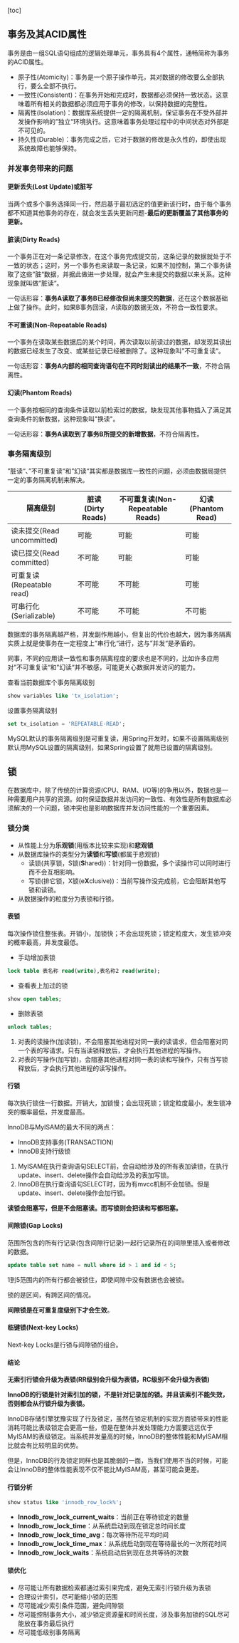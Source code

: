 [toc]

## 事务及其ACID属性

事务是由一组SQL语句组成的逻辑处理单元，事务具有4个属性，通畅简称为事务的ACID属性。

* 原子性(Atomicity)：事务是一个原子操作单元，其对数据的修改要么全部执行，要么全部不执行。
* 一致性(Consistent)：在事务开始和完成时，数据都必须保持一致状态。这意味着所有相关的数据都必须应用于事务的修改，以保持数据的完整性。
* 隔离性(Isolation)：数据库系统提供一定的隔离机制，保证事务在不受外部并发操作影响的”独立“环境执行。这意味着事务处理过程中的中间状态对外部是不可见的。
* 持久性(Durable)：事务完成之后，它对于数据的修改是永久性的，即使出现系统故障也能够保持。

### 并发事务带来的问题

#### 更新丢失(Lost Update)或脏写

​	当两个或多个事务选择同一行，然后基于最初选定的值更新该行时，由于每个事务都不知道其他事务的存在，就会发生丢失更新问题-**最后的更新覆盖了其他事务的更新。**

#### 脏读(Dirty Reads)

​	一个事务正在对一条记录修改，在这个事务完成提交前，这条记录的数据就处于不一致的状态；这时，另一个事务也来读取一条记录，如果不加控制，第二个事务读取了这些”脏“数据，并据此做进一步处理，就会产生未提交的数据以来关系。这种现象就叫做”脏读“。

​	一句话形容：**事务A读取了事务B已经修改但尚未提交的数据**，还在这个数据基础上做了操作。此时，如果B事务回滚，A读取的数据无效，不符合一致性要求。

#### 不可重读(Non-Repeatable Reads)

​	一个事务在读取某些数据后的某个时间，再次读取以前读过的数据，却发现其读出的数据已经发生了改变、或某些记录已经被删除了。这种现象叫”不可重复读“。

​	一句话形容：**事务A内部的相同查询语句在不同时刻读出的结果不一致**，不符合隔离性。

#### 幻读(Phantom Reads)

​	一个事务按相同的查询条件读取以前检索过的数据，缺发现其他事物插入了满足其查询条件的新数据，这种现象叫"换读"。

​	一句话形容：**事务A读取到了事务B所提交的新增数据**，不符合隔离性。



### 事务隔离级别

”脏读“、”不可重复读“和”幻读“其实都是数据库一致性的问题，必须由数据局提供一定的事务隔离机制来解决。

| 隔离级别                   | 脏读(Dirty Reads) | 不可重复读(Non-Repeatable Reads) | 幻读(Phantom Read) |
| -------------------------- | ----------------- | -------------------------------- | ------------------ |
| 读未提交(Read uncommitted) | 可能              | 可能                             | 可能               |
| 读已提交(Read committed)   | 不可能            | 可能                             | 可能               |
| 可重复读(Repeatable read)  | 不可能            | 不可能                           | 可能               |
| 可串行化(Serializable)     | 不可能            | 不可能                           | 不可能             |

数据库的事务隔离越严格，并发副作用越小，但复出的代价也越大，因为事务隔离实质上就是使事务在一定程度上”串行化“进行，这与”并发“是矛盾的。

同事，不同的应用读一致性和事务隔离程度的要求也是不同的，比如许多应用对”不可重复读“和”幻读“并不敏感，可能更关心数据并发访问的能力。

查看当前数据库个事务隔离级别

```sql
show variables like 'tx_isolation';
```

设置事务隔离级别

```sql
set tx_isolation = 'REPEATABLE-READ';
```

MySQL默认的事务隔离级别是可重复读，用Spring开发时，如果不设置隔离级别默认用MySQL设置的隔离级别，如果Spring设置了就用已设置的隔离级别。

## 锁

在数据库中，除了传统的计算资源(CPU、RAM、I/O等)的争用以外，数据也是一种需要用户共享的资源。如何保证数据并发访问的一致性、有效性是所有数据库必须解决的一个问题，锁冲突也是影响数据库并发访问性能的一个重要因素。

### 锁分类

* 从性能上分为**乐观锁**(用版本比较来实现)和**悲观锁**
* 从数据库操作的类型分为**读锁**和**写锁**(都属于悲观锁)
  * 读锁(共享锁，S锁(**S**hared))：针对同一份数据，多个读操作可以同时进行而不会互相影响。
  * 写锁(排它锁，X锁(e**X**clusive))：当前写操作没完成前，它会阻断其他写锁和读锁。
* 从数据操作的粒度分为表锁和行锁。

#### 表锁

​	每次操作锁住整张表。开销小，加锁快；不会出现死锁；锁定粒度大，发生锁冲突的概率最高，并发度最低。

* 手动增加表锁

```sql
lock table 表名称 read(write),表名称2 read(write);
```

* 查看表上加过的锁

```sql
show open tables;
```

* 删除表锁

```sql
unlock tables;
```

1. 对表的读操作(加读锁)，不会阻塞其他进程对同一表的读请求，但会阻塞对同一个表的写请求。只有当读锁释放后，才会执行其他进程的写操作。
2. 对表的写操作(加写锁)，会阻塞其他进程对同一表的读和写操作，只有当写锁释放后，才会执行其他进程的读写操作。

#### 行锁

每次执行锁住一行数据。开销大，加锁慢；会出现死锁；锁定粒度最小，发生锁冲突的概率最低，并发度最高。

InnoDB与MyISAM的最大不同的两点：

* InnoDB支持事务(TRANSACTION)
* InnoDB支持行级锁

1. MyISAM在执行查询语句SELECT前，会自动给涉及的所有表加读锁，在执行update、insert、delete操作会自动给涉及的表加写锁。
2. InnoDB在执行查询语句SELECT时，因为有mvcc机制不会加锁。但是update、insert、delete操作会加行锁。

**读锁会阻塞写，但是不会阻塞读。而写锁则会把读和写都阻塞。**

#### 间隙锁(Gap Locks)

范围所包含的所有行记录(包含间隙行记录)一起行记录所在的间隙里插入或者修改的数据。

```sql
update table set name = null where id > 1 and id < 5;
```

1到5范围内的所有行都会被锁住，即使间隙中没有数据也会被锁。

锁的是区间，有跨区间的情况。

**间隙锁是在可重复度级别下才会生效**。

#### 临键锁(Next-key Locks)

Next-key Locks是行锁与间隙锁的组合。

#### 结论

**无索引行锁会升级为表锁(RR级别会升级为表锁，RC级别不会升级为表锁)**

**InnoDB的行锁是针对索引加的锁，不是针对记录加的锁。并且该索引不能失效，否则都会从行锁升级为表锁。**

​	InnoDB存储引擎犹豫实现了行及锁定，虽然在锁定机制的实现方面锁带来的性能消耗可能比表级锁定会更高一些，但是在整体并发处理能力方面要远远优于MyISAM的表级锁定。当系统并发量高的时候，InnoDB的整体性能和MyISAM相比就会有比较明显的优势。

​	但是，InnoDB的行及锁定同样也是其脆弱的一面，当我们使用不当的时候，可能会让InnoDB的整体性能表现不仅不能比MyISAM高，甚至可能会更差。

#### 行锁分析

```sql
show status like 'innodb_row_lock%';
```

* **Innodb_row_lock_current_waits**：当前正在等待锁定的数量
* **Innodb_row_lock_time**：从系统启动到现在锁定总时间长度
* **Innodb_row_lock_time_avg**：每次等待所花平均时间
* **Innodb_row_lock_time_max**：从系统启动到现在等待最长的一次所花时间
* **Innodb_row_lock_waits**：系统启动后到现在总共等待的次数

#### 锁优化

* 尽可能让所有数据检索都通过索引来完成，避免无索引行锁升级为表锁
* 合理设计索引，尽可能缩小锁的范围
* 尽可能减少索引条件范围，避免间隙锁
* 尽可能控制事务大小，减少锁定资源量和时间长度，涉及事务加锁的SQL尽可能放在事务最后执行
* 尽可能低级别事务隔离
